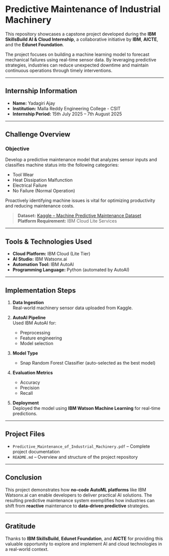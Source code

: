 # Predictive Maintenance of Industrial Machinery

This repository showcases a capstone project developed during the **IBM SkillsBuild AI & Cloud Internship**, a collaborative initiative by **IBM**, **AICTE**, and the **Edunet Foundation**.

The project focuses on building a machine learning model to forecast mechanical failures using real-time sensor data. By leveraging predictive strategies, industries can reduce unexpected downtime and maintain continuous operations through timely interventions.

---

## Internship Information

- **Name:** Yadagiri Ajay 
- **Institution:** Malla Reddy Engineering College - CSIT 
- **Internship Period:** 15th July 2025 – 7th August 2025  

---

## Challenge Overview
### Objective  
Develop a predictive maintenance model that analyzes sensor inputs and classifies machine status into the following categories:

- Tool Wear  
- Heat Dissipation Malfunction  
- Electrical Failure  
- No Failure (Normal Operation)  

Proactively identifying machine issues is vital for optimizing productivity and reducing maintenance costs.

> **Dataset:** [Kaggle – Machine Predictive Maintenance Dataset](https://www.kaggle.com/datasets/shivamb/machinepredictive-maintenance-classification)  
> **Platform Requirement:** IBM Cloud Lite Services

---

## Tools & Technologies Used

- **Cloud Platform:** IBM Cloud (Lite Tier)  
- **AI Studio:** IBM Watsonx.ai  
- **Automation Tool:** IBM AutoAI  
- **Programming Language:** Python (automated by AutoAI)

---

## Implementation Steps

1. **Data Ingestion**  
   Real-world machinery sensor data uploaded from Kaggle.

2. **AutoAI Pipeline**  
   Used IBM AutoAI for:
   - Preprocessing  
   - Feature engineering  
   - Model selection

3. **Model Type**  
   - Snap Random Forest Classifier (auto-selected as the best model)

4. **Evaluation Metrics**  
   - Accuracy  
   - Precision  
   - Recall  

5. **Deployment**  
   Deployed the model using **IBM Watson Machine Learning** for real-time predictions.

---

## Project Files

- `Predictive_Maintenance_of_Industrial_Machinery.pdf` – Complete project documentation  
- `README.md` – Overview and structure of the project repository

---

## Conclusion

This project demonstrates how **no-code AutoML platforms** like IBM Watsonx.ai can enable developers to deliver practical AI solutions. The resulting predictive maintenance system exemplifies how industries can shift from **reactive** maintenance to **data-driven predictive** strategies.

---

## Gratitude

Thanks to **IBM SkillsBuild**, **Edunet Foundation**, and **AICTE** for providing this valuable opportunity to explore and implement AI and cloud technologies in a real-world context.
